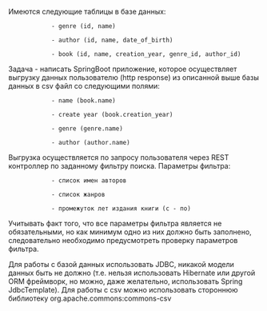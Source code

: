 Имеются следующие таблицы в базе данных:

                - genre (id, name)

                - author (id, name, date_of_birth)

                - book (id, name, creation_year, genre_id, author_id)

Задача - написать SpringBoot приложение, которое осуществляет выгрузку данных пользователю (http response) из описанной выше базы данных в csv файл со следующими полями:

                - name (book.name)

                - create year (book.creation_year)

                - genre (genre.name)

                - author (author.name)

Выгрузка осуществляется по запросу пользователя через REST контроллер по заданному фильтру поиска. Параметры фильтра:

                - список имен авторов

                - список жанров

                - промежуток лет издания книги (с - по)

Учитывать факт того, что все параметры фильтра является не обязательными, но как минимум одно из них должно быть заполнено, следовательно необходимо предусмотреть проверку параметров фильтра.

Для работы с базой данных использовать JDBC, никакой модели данных быть не должно (т.е. нельзя использовать Hibernate или другой ORM фреймворк, но можно, даже желательно, использовать Spring JdbcTemplate). Для работы с csv можно использовать стороннюю библиотеку org.apache.commons:commons-csv
